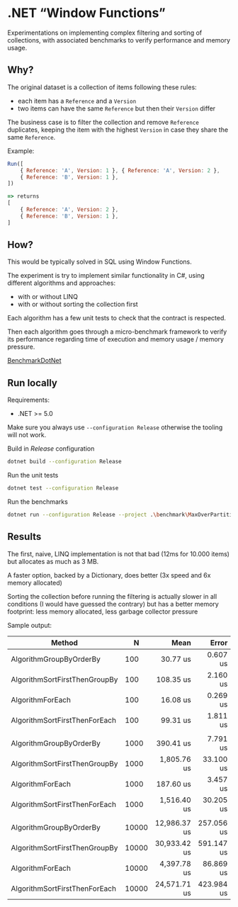 # .NET <q>Window Functions</q>

Experimentations on implementing complex filtering and sorting of collections, 
with associated benchmarks to verify performance and memory usage.

## Why?

The original dataset is a collection of items following these rules:
- each item has a `Reference` and a `Version`
- two items can have the same `Reference` but then their `Version` differ

The business case is to filter the collection and remove `Reference`
duplicates, keeping the item with the highest `Version` in case they
share the same `Reference`.

Example:
```js
Run([
	{ Reference: 'A', Version: 1 }, { Reference: 'A', Version: 2 }, 
	{ Reference: 'B', Version: 1 }, 
])

=> returns 
[
	{ Reference: 'A', Version: 2 }, 
	{ Reference: 'B', Version: 1 }, 
]
```

## How?

This would be typically solved in SQL using Window Functions.

The experiment is try to implement similar functionality in C#, using
different algorithms and approaches:
- with or without LINQ
- with or without sorting the collection first

Each algorithm has a few unit tests to check that the contract is respected.

Then each algorithm goes through a micro-benchmark framework 
to verify its performance regarding time of execution and memory usage / memory pressure.

[BenchmarkDotNet](https://benchmarkdotnet.org/)

## Run locally

Requirements:
- .NET >= 5.0

Make sure you always use `--configuration Release` otherwise the tooling
will not work.

Build in *Release* configuration
```bash
dotnet build --configuration Release
```

Run the unit tests
```bash
dotnet test --configuration Release
```

Run the benchmarks
```bash
dotnet run --configuration Release --project .\benchmark\MaxOverPartitionBenchmarks\
```

## Results

The first, naive, LINQ implementation is not that bad (12ms for 10.000 items)
but allocates as much as 3 MB.

A faster option, backed by a Dictionary, does better (3x speed and 6x memory allocated)

Sorting the collection before running the filtering is actually slower in all conditions
(I would have guessed the contrary) but has a better memory footprint: less memory allocated,
less garbage collector pressure

Sample output:

|                        Method |     N |         Mean |      Error |     StdDev | Ratio | RatioSD |    Gen 0 |    Gen 1 |   Gen 2 | Allocated |
|------------------------------ |------ |-------------:|-----------:|-----------:|------:|--------:|---------:|---------:|--------:|----------:|
|       AlgorithmGroupByOrderBy |   100 |     30.77 us |   0.607 us |   0.851 us |  1.00 |    0.00 |  18.6157 |        - |       - |     29 KB |
| AlgorithmSortFirstThenGroupBy |   100 |    108.35 us |   2.160 us |   3.362 us |  3.54 |    0.14 |  12.3291 |        - |       - |     19 KB |
|              AlgorithmForEach |   100 |     16.08 us |   0.269 us |   0.331 us |  0.52 |    0.02 |   3.6011 |        - |       - |      6 KB |
| AlgorithmSortFirstThenForEach |   100 |     99.31 us |   1.811 us |   2.479 us |  3.23 |    0.13 |   3.5400 |        - |       - |      6 KB |
|                               |       |              |            |            |       |         |          |          |         |           |
|       AlgorithmGroupByOrderBy |  1000 |    390.41 us |   7.791 us |  10.664 us |  1.00 |    0.00 | 139.6484 |  29.2969 |       - |    273 KB |
| AlgorithmSortFirstThenGroupBy |  1000 |  1,805.76 us |  33.100 us |  62.976 us |  4.66 |    0.21 |  87.8906 |  17.5781 |       - |    175 KB |
|              AlgorithmForEach |  1000 |    187.60 us |   3.457 us |   4.731 us |  0.48 |    0.02 |  33.2031 |        - |       - |     52 KB |
| AlgorithmSortFirstThenForEach |  1000 |  1,516.40 us |  30.205 us |  39.275 us |  3.89 |    0.15 |  29.2969 |        - |       - |     46 KB |
|                               |       |              |            |            |       |         |          |          |         |           |
|       AlgorithmGroupByOrderBy | 10000 | 12,986.37 us | 257.056 us | 376.790 us |  1.00 |    0.00 | 484.3750 | 203.1250 | 46.8750 |  2,911 KB |
| AlgorithmSortFirstThenGroupBy | 10000 | 30,933.42 us | 591.147 us | 680.765 us |  2.38 |    0.08 | 281.2500 | 125.0000 | 31.2500 |  1,935 KB |
|              AlgorithmForEach | 10000 |  4,397.78 us |  86.869 us | 161.018 us |  0.34 |    0.02 |  70.3125 |  39.0625 | 23.4375 |    558 KB |
| AlgorithmSortFirstThenForEach | 10000 | 24,571.71 us | 423.984 us | 375.850 us |  1.90 |    0.05 |  93.7500 |        - |       - |    550 KB |
